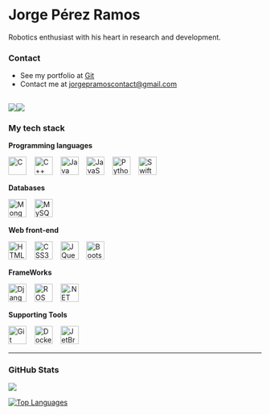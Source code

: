  # Jorge Pérez Ramos


Robotics enthusiast with his heart in research and development.

### Contact

* See my portfolio at [Git](http://github.com/JorgePRamos)
* Contact me at [jorgepramoscontact@gmail.com](mailto:jorgepramoscontact@gmail.com)

<a href="https://www.github.com/JorgePRamos" target="_blank" rel="noreferrer"><img
src="https://img.shields.io/github/followers/JorgePRamos?logo=github&style=for-the-badge&color=0891b2&labelColor=1c1917" /></a><a href="https://www.x.com/jorge_pramos_" target="_blank" rel="noreferrer"><img
src="https://img.shields.io/twitter/follow/jorge_pramos_?logo=twitter&style=for-the-badge&color=0891b2&labelColor=1c1917"
/></a>
---

### My tech stack
**Programming languages**

<p align="left">
<a href="https://docs.microsoft.com/en-us/cpp/?view=msvc-170" target="_blank" rel="noreferrer"><img src="https://upload.wikimedia.org/wikipedia/commons/1/19/C_Logo.png" width="36" height="36" alt="C" /></a>&nbsp;&nbsp;&nbsp;
<a href="https://docs.microsoft.com/en-us/cpp/?view=msvc-170" target="_blank" rel="noreferrer"><img src="https://upload.wikimedia.org/wikipedia/commons/thumb/1/18/ISO_C%2B%2B_Logo.svg/306px-ISO_C%2B%2B_Logo.svg.png" width="36" height="36" alt="C++" /></a>&nbsp;&nbsp;&nbsp;
<a href="https://www.oracle.com/java/" target="_blank" rel="noreferrer"><img src="https://abrudz.github.io/logos/Java.svg" width="36" height="36" alt="Java" /></a>&nbsp;&nbsp;&nbsp;
<a href="https://developer.mozilla.org/en-US/docs/Web/JavaScript" target="_blank" rel="noreferrer"><img src="https://abrudz.github.io/logos/JS.svg" width="36" height="36" alt="JavaScript" /></a>&nbsp;&nbsp;&nbsp;
<a href="https://www.python.org/" target="_blank" rel="noreferrer"><img src="https://abrudz.github.io/logos/Python.svg" width="36" height="36" alt="Python" /></a>&nbsp;&nbsp;&nbsp;
<a href="https://developer.apple.com/swift/" target="_blank" rel="https://developer.apple.com/swift/"><img src="https://abrudz.github.io/logos/Swift.svg" width="36" height="36" alt="Swift" /></a>
</p>

**Databases**
<p align="left">
<a href="https://www.mongodb.com/" target="_blank" rel="noreferrer"><img src="https://seeklogo.com/images/M/mongodb-logo-D13D67C930-seeklogo.com.png" width="36" height="36" alt="MongoDB" /></a>&nbsp;&nbsp;&nbsp;
 <a href="https://www.mysql.com/" target="_blank" rel="noreferrer"><img src="https://cdn-icons-png.flaticon.com/512/5968/5968313.png" width="36" height="36" alt="MySQL" /></a>
</p>

**Web front-end**

<p align="left">
<a href="https://developer.mozilla.org/en-US/docs/Glossary/HTML5" target="_blank" rel="noreferrer"><img src="https://cdn-icons-png.flaticon.com/512/5968/5968267.png" width="36" height="36" alt="HTML5" /></a>&nbsp;&nbsp;&nbsp;
<a href="https://www.w3.org/TR/CSS/#css" target="_blank" rel="noreferrer"><img src="https://cdn4.iconfinder.com/data/icons/flat-brand-logo-2/512/css3-512.png" width="36" height="36" alt="CSS3" /></a>&nbsp;&nbsp;&nbsp;
<a href="https://jquery.com/" target="_blank" rel="noreferrer"><img src="https://www.iconninja.com/files/323/329/216/black-jquery-icon.png" width="36" height="36" alt="JQuery" /></a>&nbsp;&nbsp;&nbsp;
<a href="https://getbootstrap.com/" target="_blank" rel="noreferrer"><img src="https://cdn-icons-png.flaticon.com/512/5968/5968672.png" width="36" height="36" alt="Bootstrap" /></a>
</p>


**FrameWorks**
<p align="left">

<a href="https://www.djangoproject.com/" target="_blank" rel="noreferrer"><img src="https://brandslogos.com/wp-content/uploads/images/large/django-logo.png" width="36" height="36" alt="Django" /></a>&nbsp;&nbsp;&nbsp;
<a href="https://www.ros.org/" target="_blank" rel="noreferrer"><img src="https://upload.wikimedia.org/wikipedia/commons/thumb/1/15/Robot_Operating_System_logo.svg/1200px-Robot_Operating_System_logo.svg.png" width="36" height="36" alt="ROS" /></a>&nbsp;&nbsp;&nbsp;
<a href="https://moveit.ros.org/" target="_blank" rel="noreferrer"><img src="https://cdck-file-uploads-global.s3.dualstack.us-west-2.amazonaws.com/business7/uploads/ros/original/2X/b/b4b284208daf4108a086dc5c98e9e2e77c3f266f.png" width="36" height="36" alt=".NET" /></a>
</p>



**Supporting Tools**

<p align="left">
<a href="https://git-scm.com/" target="_blank" rel="noreferrer"><img src="https://git-scm.com/images/logos/downloads/Git-Icon-1788C.png" width="36" height="36" alt="Git" /></a>&nbsp;&nbsp;&nbsp;
<a href="https://www.docker.com/" target="_blank" rel="noreferrer"><img src="https://cdn4.iconfinder.com/data/icons/logos-and-brands/512/97_Docker_logo_logos-512.png" width="36" height="36" alt="Docker" /></a>&nbsp;&nbsp;&nbsp;
<a href="https://www.jetbrains.com/" target="_blank" rel="noreferrer"><img src="https://resources.jetbrains.com/storage/products/company/brand/logos/jb_beam.png" width="36" height="36" alt="JetBrains" /></a>
</p>

---

### GitHub Stats

<a href="http://www.github.com/JorgePRamos"><img src="https://github-readme-streak-stats.herokuapp.com/?user=JorgePRamos&stroke=ffffff&background=1c1917&ring=0891b2&fire=0891b2&currStreakNum=ffffff&currStreakLabel=0891b2&sideNums=ffffff&sideLabels=ffffff&dates=ffffff&hide_border=true" /></a>

<a href="https://github.com/JorgePRamos" align="left"><img src="https://github-readme-stats.vercel.app/api/top-langs/?username=JorgePRamos&langs_count=10&title_color=0891b2&text_color=ffffff&icon_color=0891b2&bg_color=1c1917&hide_border=true&locale=en&custom_title=Top%20%Languages" alt="Top Languages" /></a>













